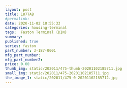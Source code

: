 ```yaml
---
layout: post
title: 187TAB
#permalink: 
date: 2020-11-02 18:55:33
categories: housing-terminal
tags:  Faston Terminal (DIN)
summary: 
published: true 
series: faston
part_number: 3-187-0001
mfg_part_number: 
mfg_part_number2: 
price: 0.00
thumb_img: static/202011/475-thumb-20201102185711.jpg
small_img: static/202011/475-20201102185711.jpg
the_image_1: static/202011/475-0-20201102185712.jpg
---
```



